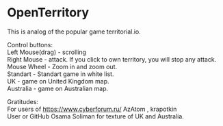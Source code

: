 # OpenTerritory
This is analog of the popular game territorial.io.

Control buttons:    
Left Mouse(drag) - scrolling    
Right Mouse - attack. If you click to own territory, you will stop any attack.    
Mouse Wheel - Zoom in and zoom out.    
Standart - Standart game in white list.    
UK - game on United Kingdom map.    
Australia - game on Australian map.    

Gratitudes:    
For users of https://www.cyberforum.ru/
AzAtom , krapotkin     
User or GitHub Osama Soliman for texture of UK and Australia.
